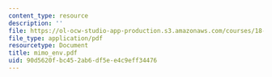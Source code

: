 ```yaml
---
content_type: resource
description: ''
file: https://ol-ocw-studio-app-production.s3.amazonaws.com/courses/18-996-random-matrix-theory-and-its-applications-spring-2004/90d5620fbc452ab6df5ee4c9eff34476_mimo_env.pdf
file_type: application/pdf
resourcetype: Document
title: mimo_env.pdf
uid: 90d5620f-bc45-2ab6-df5e-e4c9eff34476
---
```

